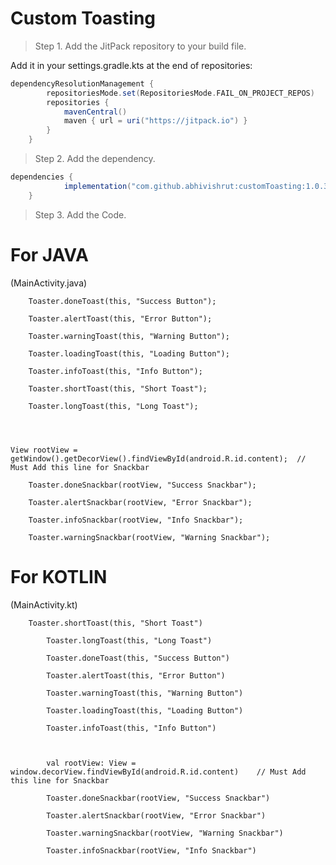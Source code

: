 # Custom Toasting

> Step 1. Add the JitPack repository to your build file.

Add it in your settings.gradle.kts at the end of repositories:

```gradle
dependencyResolutionManagement {
		repositoriesMode.set(RepositoriesMode.FAIL_ON_PROJECT_REPOS)
		repositories {
			mavenCentral()
			maven { url = uri("https://jitpack.io") }
		}
	}
```
> Step 2. Add the dependency.

```gradle
dependencies {
	        implementation("com.github.abhivishrut:customToasting:1.0.3")
	}
```

> Step 3. Add the Code.
# For JAVA
(MainActivity.java)
```
	Toaster.doneToast(this, "Success Button");

	Toaster.alertToast(this, "Error Button");

	Toaster.warningToast(this, "Warning Button");

	Toaster.loadingToast(this, "Loading Button");

	Toaster.infoToast(this, "Info Button");

	Toaster.shortToast(this, "Short Toast");

	Toaster.longToast(this, "Long Toast");




View rootView = getWindow().getDecorView().findViewById(android.R.id.content);	// Must Add this line for Snackbar

	Toaster.doneSnackbar(rootView, "Success Snackbar");

	Toaster.alertSnackbar(rootView, "Error Snackbar");

	Toaster.infoSnackbar(rootView, "Info Snackbar");

	Toaster.warningSnackbar(rootView, "Warning Snackbar");
```

# For KOTLIN
(MainActivity.kt)
```
	Toaster.shortToast(this, "Short Toast")

        Toaster.longToast(this, "Long Toast")

        Toaster.doneToast(this, "Success Button")

        Toaster.alertToast(this, "Error Button")

        Toaster.warningToast(this, "Warning Button")

        Toaster.loadingToast(this, "Loading Button")

        Toaster.infoToast(this, "Info Button")



        val rootView: View = window.decorView.findViewById(android.R.id.content)	// Must Add this line for Snackbar

        Toaster.doneSnackbar(rootView, "Success Snackbar")

        Toaster.alertSnackbar(rootView, "Error Snackbar")

        Toaster.warningSnackbar(rootView, "Warning Snackbar")

        Toaster.infoSnackbar(rootView, "Info Snackbar")
```


